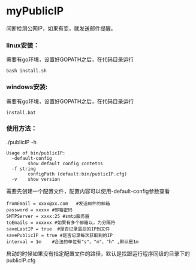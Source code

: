 # myPublicIP
间断检测公网IP，如果有变，就发送邮件提醒。



### linux安装：
需要有go环境，设置好GOPATH之后，在代码目录运行
```
bash install.sh
```
### windows安装:
需要有go环境，设置好GOPATH之后，在代码目录运行
```
install.bat
```


### 使用方法：
./publicIP -h
```
Usage of bin/publicIP:
  -default-config
    	show default config contetns
  -f string
    	configPath (default:bin/publicIP.cfg)
  -v	show version 

```
需要先创建一个配置文件，配置内容可以使用-default-config参数查看
```
fromEmail = xxxx@xx.com   #发送邮件的邮箱
password = xxxxx #邮箱密码
SMTPServer = xxxx:25 #smtp服务器
toEmails = xxxxxx #如果有多个邮箱以，为分隔符
saveLastIP = true  #是否记录最后的IP到文件
savePublicIP = true #是否记录每次获取到的IP
interval = 1m    #合法的单位有"s"、"m"、"h" ,默认是1m
```
启动的时候如果没有指定配置文件的路径，默认是找跟运行程序同级的目录下的publicIP.cfg
